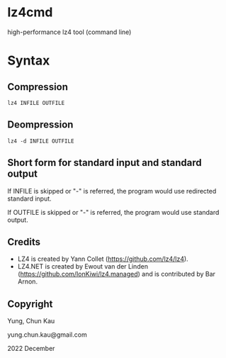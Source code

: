 # lz4cmd
high-performance lz4 tool (command line)

# Syntax
## Compression
<pre><code>lz4 INFILE OUTFILE
</code></pre>

## Deompression
<pre><code>lz4 -d INFILE OUTFILE
</code></pre>

## Short form for standard input and standard output
<p>If INFILE is skipped or "-" is referred, the program would use redirected standard input.</p>
<p>If OUTFILE is skipped or "-" is referred, the program would use standard output.</p>

## Credits
* LZ4 is created by Yann Collet (https://github.com/lz4/lz4).
* LZ4.NET is created by Ewout van der Linden (https://github.com/IonKiwi/lz4.managed) and is contributed by Bar Arnon.

## Copyright
<p>Yung, Chun Kau</p>
<p>yung.chun.kau@gmail.com</p>
<p>2022 December</p>

